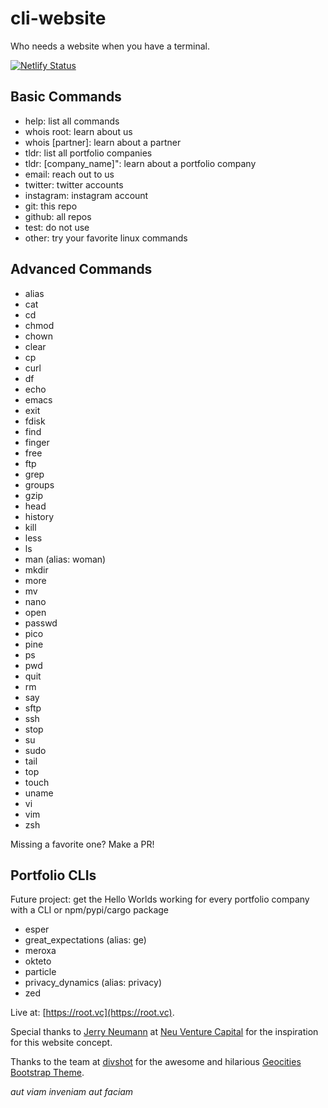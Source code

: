 # cli-website
Who needs a website when you have a terminal.

[![Netlify Status](https://api.netlify.com/api/v1/badges/f3bfb854-9bc6-40a7-8d4c-2cccd3850764/deploy-status)](https://app.netlify.com/sites/rootvc-cli-website/deploys)

## Basic Commands
  - help: list all commands
  - whois root: learn about us
  - whois [partner]: learn about a partner
  - tldr: list all portfolio companies
  - tldr: [company_name]": learn about a portfolio company
  - email: reach out to us
  - twitter: twitter accounts
  - instagram: instagram account
  - git: this repo
  - github: all repos
  - test: do not use
  - other: try your favorite linux commands



## Advanced Commands
 - alias
 - cat
 - cd
 - chmod
 - chown
 - clear
 - cp
 - curl
 - df
 - echo
 - emacs
 - exit
 - fdisk
 - find
 - finger
 - free
 - ftp
 - grep
 - groups
 - gzip
 - head
 - history
 - kill
 - less
 - ls
 - man (alias: woman)
 - mkdir
 - more
 - mv
 - nano
 - open
 - passwd
 - pico
 - pine
 - ps
 - pwd
 - quit
 - rm
 - say
 - sftp
 - ssh
 - stop
 - su
 - sudo
 - tail
 - top
 - touch
 - uname
 - vi
 - vim
 - zsh

Missing a favorite one? Make a PR!

## Portfolio CLIs
Future project: get the Hello Worlds working for every portfolio company with a CLI or npm/pypi/cargo package
 - esper
 - great_expectations (alias: ge)
 - meroxa
 - okteto
 - particle
 - privacy_dynamics (alias: privacy)
 - zed

Live at: [https://root.vc](https://root.vc).

Special thanks to [Jerry Neumann](https://www.linkedin.com/in/jerryneumann/) at [Neu Venture Capital](https://neuvc.com/) for the inspiration for this website concept.

Thanks to the team at [divshot](https://www.divshot.com) for the awesome and hilarious [Geocities Bootstrap Theme](https://github.com/divshot/geo-bootstrap).

_aut viam inveniam aut faciam_
